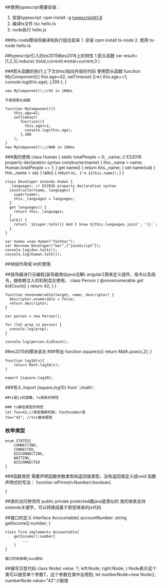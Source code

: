##使用typescript需要安装：
   1. 安装typescript :npm install -g typescript@1.8
   2. 编译ts文件 tsc hello.ts
   3. node执行 hello.js

###ts-node模块将编译和执行组合起来
    1. 安装 npm install ts-node
    2. 使用 ts-node hello.ts

##typescript引入的es2015和es2016上的特性
    1.箭头函数 
    var result=[1,2,3].reduce(
       (total,current)=>total+current,0
    )

###箭头函数的执行上下文(this)指向外层的代码
    使用箭头函数
    function MyComponent(){
    	this.age=42;
    	setTimeout(
           ()=>{
           	 this.age+=1;
           	 console.log(this.age);
           },100 
    	);
    }

    new MyComponnet();//43 in 100ms

    不使用箭头函数

    function MyComponent(){
    	this.age=42;
    	setTimeout(
           function(){
           	 this.age+=1;
           	 console.log(this.age);
           },100 
    	);
    }
    new MyComponnet();//NAN in 100ms

###类的使用
    class Human {
	  static totalPeople = 0;
	  _name; // ES2016 property declaration syntax
	  constructor(name) {
	    this._name = name;
	    Human.totalPeople += 1;
	  }
	  get name() {
	    return this._name;
	  }
	  set name(val) {
	    this._name = val;
	  }
	  talk() {
	    return `Hi, I'm ${this.name}!`;
	  }
    }

	class Developer extends Human {
	  _languages; // ES2016 property declaration syntax
	  constructor(name, languages) {
	    super(name);
	    this._languages = languages;
	  }
	  get languages() {
	    return this._languages;
	  }
	  talk() {
	    return `${super.talk()} And I know ${this.languages.join(', ')}.`;
	  }
	}

	var human =new Human("footbar");
	var dev=new Developer("bar",["javaScript"]);
	console.log(dev.talk());
	console.log(human.talk());

##块级作用域 let的使用

##装饰器进行元编程(装饰器类似java注解)
	angular2用来定义组件，指令以及指令，跟依赖注入的机制混合使用。
    class Person {
	  @nonenumerable
	  get kidCount() {
	    return 42;
	  }
	}

	function nonenumerable(target, name, descriptor) {
	  descriptor.enumerable = false;
	  return descriptor;
	}

	var person = new Person();

	for (let prop in person) {
	  console.log(prop);
	}

	console.log(person.kidCount);

##es2015的模块语法
###导出
	function square(x){
		return Math.pow(x,2);
	}

	function log10(x){
		return Math.log10(x);
	}

	export {square,log10};

###导入
    import {square,log10} from './math';

    ##ts是js的超集，ts独有的特性

    ### ts静态类型的特性
    let foo=42;//类型推断机制，foo为number型
    foo="42"; //tsc编译报错
    
### 枚举类型
    enum STATES{
		CONNECTING,
		CONNECTED,
		DISCONNECTING,
		WAITING,
		DISCONNECTED
	} 

###函数类型
	需要声明函数参数类型和返回值类型，没有返回值定义成void
	函数声明式的写法：
	function isPrime(n:Number):boolean{

	}

##类的访问修饰符
	public private protected跟java是类似的
	类的继承支持extends关键字，可以转换成基于原型继承的js代码

##接口的定义
    interface Accountable{
    	accountNumber: string
    	getIncome():number;
    }

    class Firm implements Accountable{
    	getIncome():number{
    		...
    	}
    }

    接口的继承跟java类似

##编写泛型代码
    class Node<T>{
    	value: T;
    	left:Node<T>;
    	right:Node<T>;
    }
    Node<T>表示这个类可以接受单个参数T，这个参数在类中会用到;
    let numberNode=new Node<number>();
    numberNode.value="42";//报错



